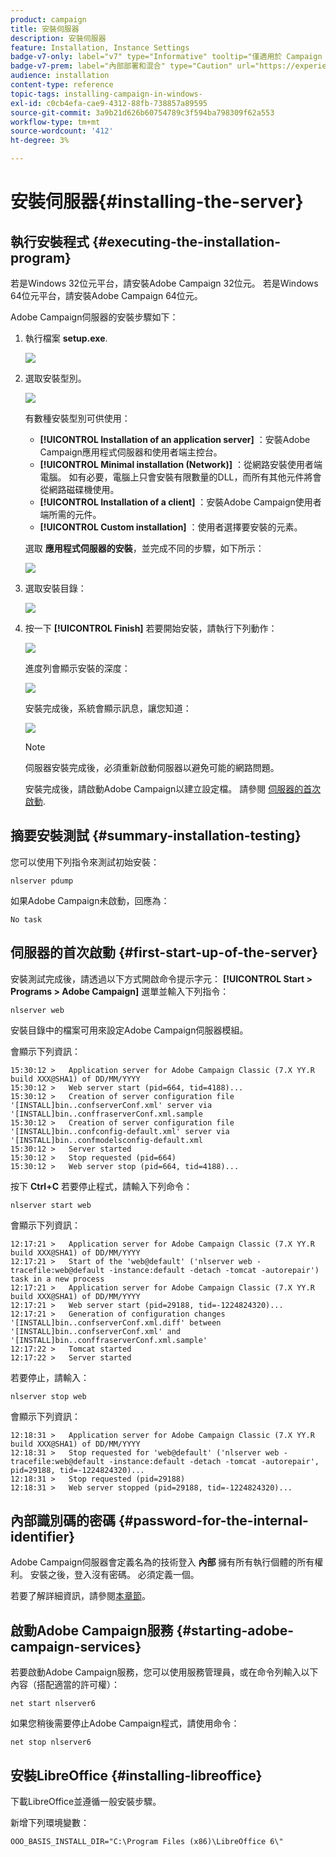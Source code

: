 ```yaml
---
product: campaign
title: 安裝伺服器
description: 安裝伺服器
feature: Installation, Instance Settings
badge-v7-only: label="v7" type="Informative" tooltip="僅適用於 Campaign Classic v7"
badge-v7-prem: label="內部部署和混合" type="Caution" url="https://experienceleague.adobe.com/docs/campaign-classic/using/installing-campaign-classic/architecture-and-hosting-models/hosting-models-lp/hosting-models.html?lang=zh-Hant" tooltip="僅適用於內部部署和混合部署"
audience: installation
content-type: reference
topic-tags: installing-campaign-in-windows-
exl-id: c0cb4efa-cae9-4312-88fb-738857a89595
source-git-commit: 3a9b21d626b60754789c3f594ba798309f62a553
workflow-type: tm+mt
source-wordcount: '412'
ht-degree: 3%

---
```


# 安裝伺服器{#installing-the-server}



## 執行安裝程式 {#executing-the-installation-program}

若是Windows 32位元平台，請安裝Adobe Campaign 32位元。 若是Windows 64位元平台，請安裝Adobe Campaign 64位元。

Adobe Campaign伺服器的安裝步驟如下：

1. 執行檔案 **setup.exe**.

   ![](assets/s_ncs_install_installer_01.png)

1. 選取安裝型別。

   ![](assets/s_ncs_install_installer_01a.png)

   有數種安裝型別可供使用：

   * **[!UICONTROL Installation of an application server]** ：安裝Adobe Campaign應用程式伺服器和使用者端主控台。
   * **[!UICONTROL Minimal installation (Network)]** ：從網路安裝使用者端電腦。 如有必要，電腦上只會安裝有限數量的DLL，而所有其他元件將會從網路磁碟機使用。
   * **[!UICONTROL Installation of a client]** ：安裝Adobe Campaign使用者端所需的元件。
   * **[!UICONTROL Custom installation]** ：使用者選擇要安裝的元素。

   選取 **應用程式伺服器的安裝**，並完成不同的步驟，如下所示：

   ![](assets/s_ncs_install_installer_02.png)

1. 選取安裝目錄：

   ![](assets/s_ncs_install_installer_03.png)

1. 按一下 **[!UICONTROL Finish]** 若要開始安裝，請執行下列動作：

   ![](assets/s_ncs_install_installer_04.png)

   進度列會顯示安裝的深度：

   ![](assets/s_ncs_install_installer_05.png)

   安裝完成後，系統會顯示訊息，讓您知道：

   ![](assets/s_ncs_install_installer_06.png)

   >[!NOTE]
   >
   >伺服器安裝完成後，必須重新啟動伺服器以避免可能的網路問題。

   安裝完成後，請啟動Adobe Campaign以建立設定檔。 請參閱 [伺服器的首次啟動](#first-start-up-of-the-server).

## 摘要安裝測試 {#summary-installation-testing}

您可以使用下列指令來測試初始安裝：

```
nlserver pdump
```

如果Adobe Campaign未啟動，回應為：

```
No task
```

## 伺服器的首次啟動 {#first-start-up-of-the-server}

安裝測試完成後，請透過以下方式開啟命令提示字元： **[!UICONTROL Start > Programs > Adobe Campaign]** 選單並輸入下列指令：

```
nlserver web
```

安裝目錄中的檔案可用來設定Adobe Campaign伺服器模組。

會顯示下列資訊：

```
15:30:12 >   Application server for Adobe Campaign Classic (7.X YY.R build XXX@SHA1) of DD/MM/YYYY
15:30:12 >   Web server start (pid=664, tid=4188)...
15:30:12 >   Creation of server configuration file '[INSTALL]bin..confserverConf.xml' server via '[INSTALL]bin..conffraserverConf.xml.sample
15:30:12 >   Creation of server configuration file '[INSTALL]bin..confconfig-default.xml' server via '[INSTALL]bin..confmodelsconfig-default.xml
15:30:12 >   Server started
15:30:12 >   Stop requested (pid=664)
15:30:12 >   Web server stop (pid=664, tid=4188)...
```

按下 **Ctrl+C** 若要停止程式，請輸入下列命令：

```
nlserver start web
```

會顯示下列資訊：

```
12:17:21 >   Application server for Adobe Campaign Classic (7.X YY.R build XXX@SHA1) of DD/MM/YYYY
12:17:21 >   Start of the 'web@default' ('nlserver web -tracefile:web@default -instance:default -detach -tomcat -autorepair') task in a new process 
12:17:21 >   Application server for Adobe Campaign Classic (7.X YY.R build XXX@SHA1) of DD/MM/YYYY
12:17:21 >   Web server start (pid=29188, tid=-1224824320)...
12:17:21 >   Generation of configuration changes '[INSTALL]bin..confserverConf.xml.diff' between '[INSTALL]bin..confserverConf.xml' and '[INSTALL]bin..conffraserverConf.xml.sample'
12:17:22 >   Tomcat started
12:17:22 >   Server started
```

若要停止，請輸入：

```
nlserver stop web
```

會顯示下列資訊：

```
12:18:31 >   Application server for Adobe Campaign Classic (7.X YY.R build XXX@SHA1) of DD/MM/YYYY
12:18:31 >   Stop requested for 'web@default' ('nlserver web -tracefile:web@default -instance:default -detach -tomcat -autorepair', pid=29188, tid=-1224824320)...
12:18:31 >   Stop requested (pid=29188)
12:18:31 >   Web server stopped (pid=29188, tid=-1224824320)...
```

## 內部識別碼的密碼 {#password-for-the-internal-identifier}

Adobe Campaign伺服器會定義名為的技術登入 **內部** 擁有所有執行個體的所有權利。 安裝之後，登入沒有密碼。 必須定義一個。

若要了解詳細資訊，請參閱[本章節](../../installation/using/configuring-campaign-server.md#internal-identifier)。

## 啟動Adobe Campaign服務 {#starting-adobe-campaign-services}

若要啟動Adobe Campaign服務，您可以使用服務管理員，或在命令列輸入以下內容（搭配適當的許可權）：

```
net start nlserver6
```

如果您稍後需要停止Adobe Campaign程式，請使用命令：

```
net stop nlserver6
```

## 安裝LibreOffice {#installing-libreoffice}

下載LibreOffice並遵循一般安裝步驟。

新增下列環境變數：

```
OOO_BASIS_INSTALL_DIR="C:\Program Files (x86)\LibreOffice 6\"
```
